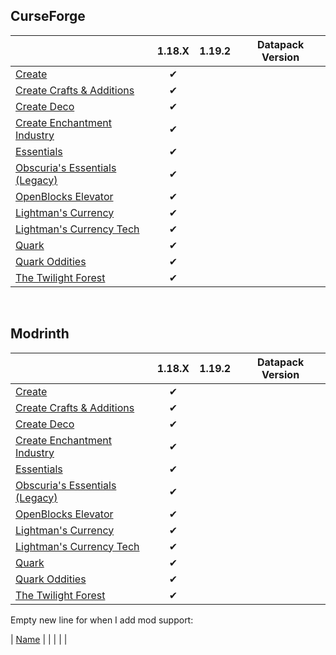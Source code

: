 ## CurseForge

|																																																   |  1.18.X   |  1.19.2  | Datapack Version   |
|-----------------------------------------------------------------------------------------------------------------------------------------------------------------|:-----------:|:-----------:|:--------------------------:|
| [Create](https://www.curseforge.com/minecraft/mc-mods/create)																				|✔			 |				  |								  |
| [Create Crafts & Additions](https://www.curseforge.com/minecraft/mc-mods/createaddition) 									|✔			 |				  |								  |
| [Create Deco](https://www.curseforge.com/minecraft/mc-mods/create-deco)											 					|✔			 |				  |								  |
| [Create Enchantment Industry](https://www.curseforge.com/minecraft/mc-mods/create-enchantment-industry)	|✔			 |				  |								  |
| [Essentials](https://www.curseforge.com/minecraft/mc-mods/essentials)																		|✔			 |				  |								  |
| [Obscuria's Essentials (Legacy)](https://www.curseforge.com/minecraft/mc-mods/ob-core)										|✔			 |				  |								  |
| [OpenBlocks Elevator](https://www.curseforge.com/minecraft/mc-mods/openblocks-elevator)								|✔			 |				  |								  |
| [Lightman's Currency](https://www.curseforge.com/minecraft/mc-mods/lightmans-currency)									|✔			 |				  |								  |
| [Lightman's Currency Tech](https://www.curseforge.com/minecraft/mc-mods/lc-tech)												|✔			 |				  |								  |
| [Quark](https://www.curseforge.com/minecraft/mc-mods/quark)																					|✔			 |				  |								  |
| [Quark Oddities](https://www.curseforge.com/minecraft/mc-mods/quark-oddities)         											|✔			 |				  |								  |
| [The Twilight Forest](https://www.curseforge.com/minecraft/mc-mods/the-twilight-forest)         								|✔			 |				  |								  |

<br />

## Modrinth

|																																																   |  1.18.X   |  1.19.2  | Datapack Version   |
|-----------------------------------------------------------------------------------------------------------------------------------------------------------------|:-----------:|:-----------:|:--------------------------:|
| [Create](https://modrinth.com/mod/create)																														|✔			 |				  |								  |
| [Create Crafts & Additions](https://modrinth.com/mod/createaddition) 																		|✔			 |				  |								  |
| [Create Deco](https://modrinth.com/mod/create-deco)																									|✔			 |				  |								  |
| [Create Enchantment Industry](https://modrinth.com/mod/create-enchantment-industry)										|✔			 |				  |								  |
| [Essentials](https://www.curseforge.com/minecraft/mc-mods/essentials)																		|✔			 |				  |								  |
| [Obscuria's Essentials (Legacy)](https://www.curseforge.com/minecraft/mc-mods/ob-core)										|✔			 |				  |								  |
| [OpenBlocks Elevator](https://modrinth.com/mod/elevatormod)																					|✔			 |				  |								  |
| [Lightman's Currency](https://modrinth.com/mod/lightmans-currency)																		|✔			 |				  |								  |
| [Lightman's Currency Tech](https://modrinth.com/mod/lc-tech)																					|✔			 |				  |								  |
| [Quark](https://modrinth.com/mod/quark)																														|✔			 |				  |								  |
| [Quark Oddities](https://modrinth.com/mod/quark-oddities)         																				|✔			 |				  |								  |
| [The Twilight Forest](https://www.curseforge.com/minecraft/mc-mods/the-twilight-forest)										|✔			 |				  |								  |



Empty new line for when I add mod support:

| [Name](Link)			|				  |			   |      		    |			      |